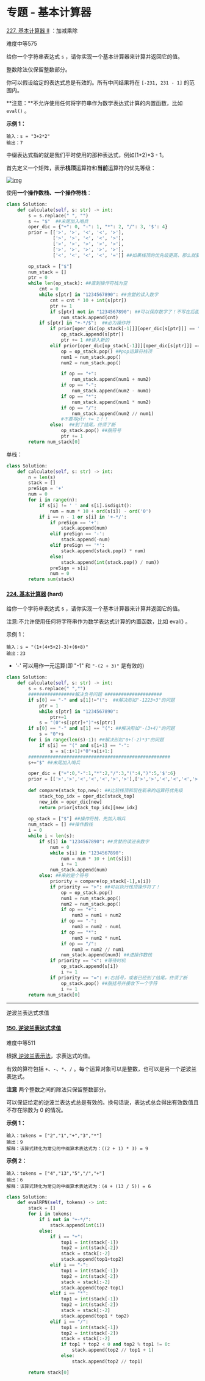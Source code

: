 # 专题 - 基本计算器

[227. 基本计算器 II](https://leetcode.cn/problems/basic-calculator-ii/) ：加减乘除

难度中等575

给你一个字符串表达式 `s` ，请你实现一个基本计算器来计算并返回它的值。

整数除法仅保留整数部分。

你可以假设给定的表达式总是有效的。所有中间结果将在 `[-231, 231 - 1]` 的范围内。

**注意：**不允许使用任何将字符串作为数学表达式计算的内置函数，比如 `eval()` 。



**示例 1：**

```
输入：s = "3+2*2"
输出：7
```

中缀表达式指的就是我们平时使用的那种表达式，例如(1+2)*3 - 1。

首先定义一个矩阵，表示**栈顶**运算符和**当前**运算符的优先等级：

[![img](https://camo.githubusercontent.com/af0c0fb5d4cab39161367028b3f3b36ca1598774e9f5c68a6868906af828d29a/68747470733a2f2f706963612e7a68696d672e636f6d2f38302f76322d39656436633061613534646136343933343365363632353436323665636162635f31343430772e706e67)](https://camo.githubusercontent.com/af0c0fb5d4cab39161367028b3f3b36ca1598774e9f5c68a6868906af828d29a/68747470733a2f2f706963612e7a68696d672e636f6d2f38302f76322d39656436633061613534646136343933343365363632353436323665636162635f31343430772e706e67)

使用**一个操作数栈、一个操作符栈**：

```python
class Solution:
    def calculate(self, s: str) -> int:
        s = s.replace(" ", "")
        s += "$"  ##末尾加入哨兵
        oper_dic = {"+": 0, "-": 1, "*": 2, "/": 3, '$': 4}
        prior = [['>', '>', '<', '<', '>'], 
                 ['>', '>', '<', '<', '>'], 
                 ['>', '>', '>', '>', '>'],
                 ['>', '>', '>', '>', '>'], 
                 ['<', '<', '<', '<', '=']] ##如果栈顶的优先级更高，那么就要马上执行栈顶！

        op_stack = ["$"]
        num_stack = []
        ptr = 0
        while len(op_stack): ##直到操作符栈为空
            cnt = 0
            while s[ptr] in "1234567890": ##贪婪的读入数字
                cnt = cnt * 10 + int(s[ptr])
                ptr += 1
                if s[ptr] not in "1234567890": ##可以保存数字了！不写在后面是为了防止append 0的情况
                    num_stack.append(cnt)
            if s[ptr] in "+-*/$":  ##必为操作符
                if prior[oper_dic[op_stack[-1]]][oper_dic[s[ptr]]] == "<":  ##栈顶优先级低，静待时机
                    op_stack.append(s[ptr])
                    ptr += 1 ##读入新的
                elif prior[oper_dic[op_stack[-1]]][oper_dic[s[ptr]]] == ">":  ##栈顶运算符优先级更高，时机成熟，实施相应计算
                    op = op_stack.pop() ##pop运算符栈顶
                    num1 = num_stack.pop()
                    num2 = num_stack.pop()

                    if op == "+":
                        num_stack.append(num1 + num2)
                    if op == "-":
                        num_stack.append(num2 - num1)
                    if op == "*":
                        num_stack.append(num1 * num2)
                    if op == "/":
                        num_stack.append(num2 // num1)
                    #不要写ptr += 1！！
                else:  ##到了结尾，终须了断
                    op_stack.pop() ##脱符号
                    ptr += 1
        return num_stack[0]
```



单栈：

```python
class Solution:
    def calculate(self, s: str) -> int:
        n = len(s)
        stack = []
        preSign = '+'
        num = 0
        for i in range(n):
            if s[i] != ' ' and s[i].isdigit():
                num = num * 10 + ord(s[i]) - ord('0')
            if i == n - 1 or s[i] in '+-*/':
                if preSign == '+':
                    stack.append(num)
                elif preSign == '-':
                    stack.append(-num)
                elif preSign == '*':
                    stack.append(stack.pop() * num)
                else:
                    stack.append(int(stack.pop() / num))
                preSign = s[i]
                num = 0
        return sum(stack)
```





#### [224. 基本计算器](https://leetcode-cn.com/problems/basic-calculator/) (hard)

给你一个字符串表达式 s ，请你实现一个基本计算器来计算并返回它的值。

注意:不允许使用任何将字符串作为数学表达式计算的内置函数，比如 eval() 。

示例 1：

```
输入：s = "(1+(4+5+2)-3)+(6+8)"
输出：23
```

- '-' 可以用作一元运算(即 "-1" 和 `"-(2 + 3)"` 是有效的)

```python
class Solution:
    def calculate(self, s: str) -> int:
        s = s.replace(" ","")
        #################解决负号问题 #####################
        if s[0] == "-" and s[1]!="(":  ##解决形如"-1223+3"的问题
            ptr = 1
            while s[ptr] in "1234567890":
                ptr+=1
            s = "(0"+s[:ptr]+")"+s[ptr:]
        if s[0] == "-" and s[1] == "(": ##解决形如"-(3+4)"的问题
            s = "0"+s
        for i in range(len(s)-1): ##解决形如"0+(-2)*3"的问题
            if s[i] == "(" and s[i+1] == "-": 
                s = s[:i+1]+"0"+s[i+1:]
		####################################################
        s+="$" ##末尾加入哨兵

        oper_dic = {"+":0,"-":1,"*":2,"/":3,"(":4,")":5,'$':6}
        prior = [['>','>','<','<','<','>','>'],['>','>','<','<','<','>','>'],['>','>','>','>','<','>','>'],['>','>','>','>','<','>','>'],['<','<','<','<','<','=',' '],[' ',' ',' ',' ',' ',' ',' '],['<','<','<','<','<',' ','=']]
        
        def compare(stack_top,new): ##比较栈顶和现在新来的运算符优先级
            stack_top_idx = oper_dic[stack_top]
            new_idx = oper_dic[new]
            return prior[stack_top_idx][new_idx]
        
        op_stack = ["$"] ##操作符栈，先加入哨兵
        num_stack = [] ##操作数栈
        i = 0
        while i < len(s):
            if s[i] in "1234567890": ##贪婪的读进来数字
                num = 0
                while s[i] in "1234567890":
                    num = num * 10 + int(s[i])
                    i += 1
                num_stack.append(num)
            else: ##来的是个符号
                priority = compare(op_stack[-1],s[i])
                if priority == ">": ##可以执行栈顶操作符了！
                    op = op_stack.pop()
                    num1 = num_stack.pop()
                    num2 = num_stack.pop()
                    if op == "+":
                        num3 = num1 + num2
                    if op == "-":
                        num3 = num2 - num1
                    if op == "*":
                        num3 = num2 * num1
                    if op == "/":
                        num3 = num2 // num1
                    num_stack.append(num3) ##进操作数栈
                if priority == "<": #等待时机
                    op_stack.append(s[i])
                    i += 1
                if priority == "=": #:右括号，或者已经到了结尾，终须了断
                    op_stack.pop() ##脱括号并接收下一个字符
                    i += 1
        return num_stack[0]
```







----

逆波兰表达式求值

#### [150. 逆波兰表达式求值](https://leetcode-cn.com/problems/evaluate-reverse-polish-notation/)

难度中等511

根据[ 逆波兰表示法](https://baike.baidu.com/item/%E9%80%86%E6%B3%A2%E5%85%B0%E5%BC%8F/128437)，求表达式的值。

有效的算符包括 `+`、`-`、`*`、`/` 。每个运算对象可以是整数，也可以是另一个逆波兰表达式。

**注意** 两个整数之间的除法只保留整数部分。

可以保证给定的逆波兰表达式总是有效的。换句话说，表达式总会得出有效数值且不存在除数为 0 的情况。

 

**示例 1：**

```
输入：tokens = ["2","1","+","3","*"]
输出：9
解释：该算式转化为常见的中缀算术表达式为：((2 + 1) * 3) = 9
```

**示例 2：**

```
输入：tokens = ["4","13","5","/","+"]
输出：6
解释：该算式转化为常见的中缀算术表达式为：(4 + (13 / 5)) = 6
```

```python
class Solution:
    def evalRPN(self, tokens) -> int:
        stack = []
        for i in tokens:
            if i not in "+-*/":
                stack.append(int(i))
            else:
                if i == "+":
                    top1 = int(stack[-1])
                    top2 = int(stack[-2])
                    stack = stack[:-2]
                    stack.append(top1+top2)
                elif i == "-":
                    top1 = int(stack[-1])
                    top2 = int(stack[-2])
                    stack = stack[:-2]
                    stack.append(top2-top1)
                elif i == "*":
                    top1 = int(stack[-1])
                    top2 = int(stack[-2])
                    stack = stack[:-2]
                    stack.append(top1 * top2)
                elif i == "/":
                    top1 = int(stack[-1])
                    top2 = int(stack[-2])
                    stack = stack[:-2]
                    if top1 * top2 < 0 and top2 % top1 != 0:
                        stack.append(top2 // top1 + 1)
                    else:
                        stack.append(top2 // top1)

        return stack[0]
```

